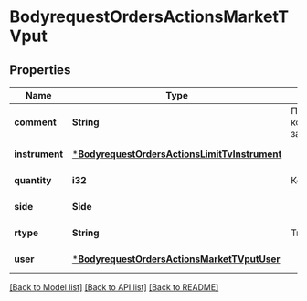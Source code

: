 # BodyrequestOrdersActionsMarketTVput

## Properties
Name | Type | Description | Notes
------------ | ------------- | ------------- | -------------
**comment** | **String** | Пользовательский комментарий к заявке | [default to null]
**instrument** | [***BodyrequestOrdersActionsLimitTvInstrument**](bodyrequest_OrdersActionsLimitTV_instrument.md) |  | [default to null]
**quantity** | **i32** | Количество | [default to null]
**side** | **Side** |  | [default to null]
**rtype** | **String** | Тип заявки | [default to null]
**user** | [***BodyrequestOrdersActionsMarketTVputUser**](bodyrequest_OrdersActionsMarketTVput_user.md) |  | [default to null]

[[Back to Model list]](../README.md#documentation-for-models) [[Back to API list]](../README.md#documentation-for-api-endpoints) [[Back to README]](../README.md)

